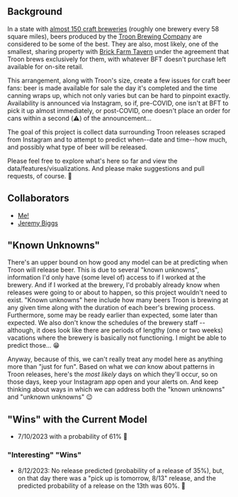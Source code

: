 ## Background

In a state with [almost 150 craft breweries](https://newjerseycraftbeer.com/new-jersey-breweries/) (roughly one brewery every 58 square miles), beers produced by the [Troon Brewing Company](https://www.instagram.com/troonbrewing/) are considered to be some of the best.  They are also, most likely, one of the smallest, sharing property with [Brick Farm Tavern](https://brickfarmtavern.com/) under the agreement that Troon brews exclusively for them, with whatever BFT doesn't purchase left available for on-site retail.

This arrangement, along with Troon's size, create a few issues for craft beer fans: beer is made available for sale the day it's completed and the time canning wraps up, which not only varies but can be hard to pinpoint exactly.  Availability is announced via Instagram, so if, pre-COVID, one isn't at BFT to pick it up almost immediately, or post-COVID, one doesn't place an order for cans within a second (:warning:) of the announcement...

The goal of this project is collect data surrounding Troon releases scraped from Instagram and to attempt to predict when--date and time--how much, and possibly what type of beer will be released.

Please feel free to explore what's here so far and view the data/features/visualizations.  And please make suggestions and pull requests, of course. :beers:

## Collaborators

* [Me!](https://github.com/dmnapolitano)
* [Jeremy Biggs](https://github.com/jbiggsets)

## "Known Unknowns"

There's an upper bound on how good any model can be at predicting when Troon will release beer.  This is due to several "known unknowns", information I'd only have (some level of) access to if I worked at the brewery.  And if I worked at the brewery, I'd probably already know when releases were going to or about to happen, so this project wouldn't need to exist.  "Known unknowns" here include how many beers Troon is brewing at any given time along with the duration of each beer's brewing process.  Furthermore, some may be ready earlier than expected, some later than expected.  We also don't know the schedules of the brewery staff -- although, it does look like there are periods of lengthy (one or two weeks) vacations where the brewery is basically not functioning.  I might be able to predict those... :grin:

Anyway, because of this, we can't really treat any model here as anything more than "just for fun".  Based on what we _can_ know about patterns in Troon releases, here's the _most likely_ days on which they'll occur, so on those days, keep your Instagram app open and your alerts on.  And keep thinking about ways in which we can address both the "known unknowns" and "unknown unknowns" :wink:

## "Wins" with the Current Model

* 7/10/2023 with a probability of 61% :tada:

### "Interesting" "Wins"

* 8/12/2023: No release predicted (probability of a release of 35%), but, on that day there was a "pick up is tomorrow, 8/13" release, and the predicted probability of a release on the 13th was 60%. :thinking:
